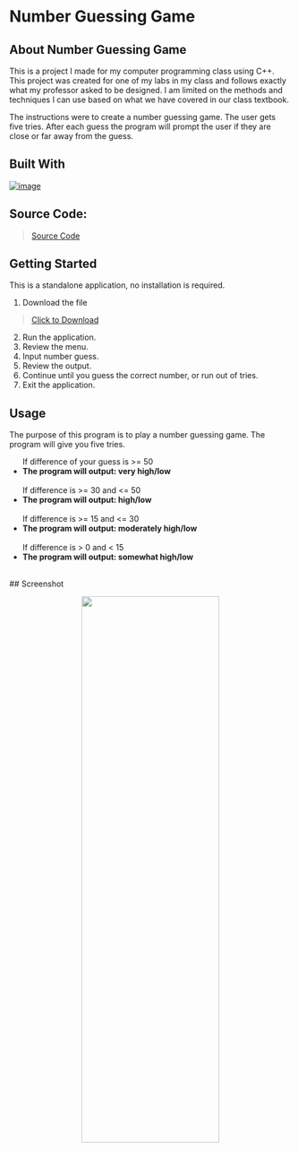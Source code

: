 # Number Guessing Game

## About Number Guessing Game

This is a project I made for my computer programming class using C++.
This project was created for one of my labs in my class and
follows exactly what my professor asked to be designed. I am
limited on the methods and techniques I can use based on what we 
have covered in our class textbook.

The instructions were to create a number guessing game. The user gets
five tries. After each guess the program will prompt the user if they
are close or far away from the guess.

## Built With

[![image](https://skillicons.dev/icons?i=cpp,visualstudio)](https://skillicons.dev)

## Source Code:
> [Source Code](https://github.com/ant-cantu/2-4_Number-Guessing-Game/blob/main/L2-4.cpp)

## Getting Started

This is a standalone application, no installation is required.

1. Download the file
> [Click to Download](https://github.com/ant-cantu/2-4_Number-Guessing-Game/blob/main/L2-4.exe)

2. Run the application.
3. Review the menu.
4. Input number guess.
5. Review the output.
6. Continue until you guess the correct number, or run out of tries.
7. Exit the application.

## Usage

The purpose of this program is to play a number guessing game. The
program will give you five tries.

<ul>
If difference of your guess is >= 50 <br>
  <li><b>The program will output: very high/low</b></li> <br>
If difference is >= 30 and <= 50 <br>
  <li><b>The program will output: high/low</b></li> <br>
If difference is >= 15 and <= 30 <nr>
  <li><b>The program will output: moderately high/low</b></li> <br>
If difference is > 0 and < 15 <br>
  <li><b>The program will output: somewhat high/low</b></li> <br>
</ul>
## Screenshot

<p align="center">
<img src="https://github.com/ant-cantu/2-4_Number-Guessing-Game/assets/137722821/32e919ae-e234-4202-97ee-b773107cc012" width="70%" height="50%"></img>
</p>

